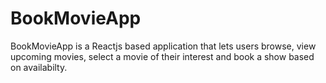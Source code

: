 # BookMovieApp
BookMovieApp is a Reactjs based application that lets users browse, view upcoming movies, select a movie of their interest and book a show based on availabilty. 
